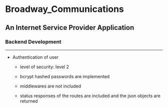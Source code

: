 # Broadway_Communications
## An Internet Service Provider Application
### Backend Development
---

- Authentication of user 

    - level of security: level 2
  
    - bcrypt hashed passwords are implemented
  
    - middlewares are not included
  
    - status responses of the routes are included and the json objects are returned
